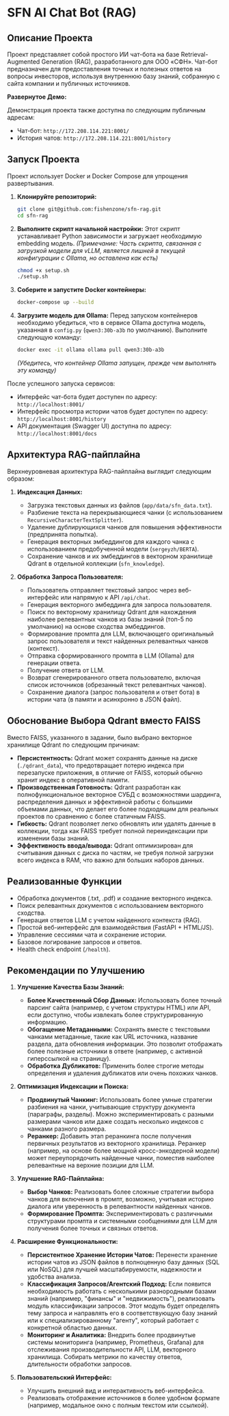 # SFN AI Chat Bot (RAG)

## Описание Проекта

Проект представляет собой простого ИИ чат-бота на базе Retrieval-Augmented Generation (RAG), разработанного для ООО «СФН». Чат-бот предназначен для предоставления точных и полезных ответов на вопросы инвесторов, используя внутреннюю базу знаний, собранную с сайта компании и публичных источников.


**Развернутое Демо:**

Демонстрация проекта также доступна по следующим публичным адресам:

* Чат-бот: `http://172.208.114.221:8001/`
* История чатов: `http://172.208.114.221:8001/history`


## Запуск Проекта

Проект использует Docker и Docker Compose для упрощения развертывания.

1.  **Клонируйте репозиторий:**
    ```bash
    git clone git@github.com:fishenzone/sfn-rag.git
    cd sfn-rag
    ```

2.  **Выполните скрипт начальной настройки:**
    Этот скрипт устанавливает Python зависимости и загружает необходимую embedding модель.
    *(Примечание: Часть скрипта, связанная с загрузкой модели для vLLM, является лишней в текущей конфигурации с Ollama, но оставлена как есть)*

    ```bash
    chmod +x setup.sh
    ./setup.sh
    ```

3.  **Соберите и запустите Docker контейнеры:**

    ```bash
    docker-compose up --build
    ```

4.  **Загрузите модель для Ollama:**
    Перед запуском контейнеров необходимо убедиться, что в сервисе Ollama доступна модель, указанная в `config.py` (`qwen3:30b-a3b` по умолчанию). Выполните следующую команду:

    ```bash
    docker exec -it ollama ollama pull qwen3:30b-a3b
    ```
    *(Убедитесь, что контейнер Ollama запущен, прежде чем выполнять эту команду)*

После успешного запуска сервисов:

* Интерфейс чат-бота будет доступен по адресу: `http://localhost:8001/`
* Интерфейс просмотра истории чатов будет доступен по адресу: `http://localhost:8001/history`
* API документация (Swagger UI) доступна по адресу: `http://localhost:8001/docs`

## Архитектура RAG-пайплайна

Верхнеуровневая архитектура RAG-пайплайна выглядит следующим образом:

1.  **Индексация Данных:**
    * Загрузка текстовых данных из файлов (`app/data/sfn_data.txt`).
    * Разбиение текста на перекрывающиеся чанки (с использованием `RecursiveCharacterTextSplitter`).
    * Удаление дублирующихся чанков для повышения эффективности (предпринята попытка).
    * Генерация векторных эмбеддингов для каждого чанка с использованием предобученной модели (`sergeyzh/BERTA`).
    * Сохранение чанков и их эмбеддингов в векторном хранилище Qdrant в отдельной коллекции (`sfn_knowledge`).

2.  **Обработка Запроса Пользователя:**
    * Пользователь отправляет текстовый запрос через веб-интерфейс или напрямую к API `/api/chat`.
    * Генерация векторного эмбеддинга для запроса пользователя.
    * Поиск по векторному хранилищу Qdrant для нахождения наиболее релевантных чанков из базы знаний (топ-5 по умолчанию) на основе сходства эмбеддингов.
    * Формирование промпта для LLM, включающего оригинальный запрос пользователя и текст найденных релевантных чанков (контекст).
    * Отправка сформированного промпта в LLM (Ollama) для генерации ответа.
    * Получение ответа от LLM.
    * Возврат сгенерированного ответа пользователю, включая список источников (обрезанный текст релевантных чанков).
    * Сохранение диалога (запрос пользователя и ответ бота) в истории чата (в памяти и асинхронно в JSON файл).

## Обоснование Выбора Qdrant вместо FAISS

Вместо FAISS, указанного в задании, было выбрано векторное хранилище Qdrant по следующим причинам:

* **Персистентность:** Qdrant может сохранять данные на диске (`./qdrant_data`), что предотвращает потерю индекса при перезапуске приложения, в отличие от FAISS, который обычно хранит индекс в оперативной памяти.
* **Производственная Готовность:** Qdrant разработан как полнофункциональное векторное СУБД с возможностями шардинга, распределения данных и эффективной работы с большими объемами данных, что делает его более подходящим для реальных проектов по сравнению с более статичным FAISS.
* **Гибкость:** Qdrant позволяет легко обновлять или удалять данные в коллекции, тогда как FAISS требует полной переиндексации при изменении базы знаний.
* **Эффективность ввода/вывода:** Qdrant оптимизирован для считывания данных с диска по частям, не требуя полной загрузки всего индекса в RAM, что важно для больших наборов данных.

## Реализованные Функции

* Обработка документов (.txt, .pdf) и создание векторного индекса.
* Поиск релевантных документов с использованием векторного сходства.
* Генерация ответов LLM с учетом найденного контекста (RAG).
* Простой веб-интерфейс для взаимодействия (FastAPI + HTML/JS).
* Управление сессиями чата и сохранение истории.
* Базовое логирование запросов и ответов.
* Health check endpoint (`/health`).

## Рекомендации по Улучшению

1.  **Улучшение Качества Базы Знаний:**
    * **Более Качественный Сбор Данных:** Использовать более точный парсинг сайта (например, с учетом структуры HTML) или API, если доступно, чтобы извлекать более структурированную информацию.
    * **Обогащение Метаданными:** Сохранять вместе с текстовыми чанками метаданные, такие как URL источника, название раздела, дата обновления информации. Это позволит отображать более полезные источники в ответе (например, с активной гиперссылкой на страницу).
    * **Обработка Дубликатов:** Применить более строгие методы определения и удаления дубликатов или очень похожих чанков.

2.  **Оптимизация Индексации и Поиска:**
    * **Продвинутый Чанкинг:** Использовать более умные стратегии разбиения на чанки, учитывающие структуру документа (параграфы, разделы). Можно экспериментировать с разными размерами чанков или даже создать несколько индексов с чанками разного размера.
    * **Реранкер:** Добавить этап реранкинга после получения первичных результатов из векторного хранилища. Реранкер (например, на основе более мощной кросс-энкодерной модели) может переупорядочить найденные чанки, поместив наиболее релевантные на верхние позиции для LLM.

3.  **Улучшение RAG-Пайплайна:**
    * **Выбор Чанков:** Реализовать более сложные стратегии выбора чанков для включения в промпт, возможно, учитывая историю диалога или уверенность в релевантности найденных чанков.
    * **Формирование Промпта:** Экспериментировать с различными структурами промпта и системными сообщениями для LLM для получения более точных и связных ответов.

4.  **Расширение Функциональности:**
    * **Персистентное Хранение Истории Чатов:** Перенести хранение истории чатов из JSON файлов в полноценную базу данных (SQL или NoSQL) для лучшей масштабируемости, надежности и удобства анализа.
    * **Классификация Запросов/Агентский Подход:** Если появится необходимость работать с несколькими разнородными базами знаний (например, "финансы" и "недвижимость"), реализовать модуль классификации запросов. Этот модуль будет определять тему запроса и направлять его в соответствующую базу знаний или к специализированному "агенту", который работает с конкретной областью данных.
    * **Мониторинг и Аналитика:** Внедрить более продвинутые системы мониторинга (например, Prometheus, Grafana) для отслеживания производительности API, LLM, векторного хранилища. Собирать метрики по качеству ответов, длительности обработки запросов.

5.  **Пользовательский Интерфейс:**
    * Улучшить внешний вид и интерактивность веб-интерфейса.
    * Реализовать отображение источников в более удобном формате (например, модальное окно с полным текстом или ссылкой).